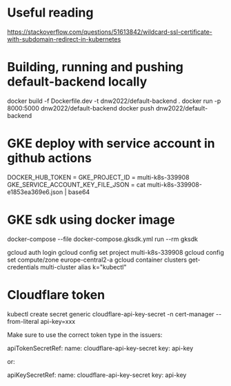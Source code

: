 # Useful reading

https://stackoverflow.com/questions/51613842/wildcard-ssl-certificate-with-subdomain-redirect-in-kubernetes

# Building, running and pushing default-backend locally

docker build -f Dockerfile.dev -t dnw2022/default-backend .
docker run  -p 8000:5000 dnw2022/default-backend
docker push dnw2022/default-backend

# GKE deploy with service account in github actions

DOCKER_HUB_TOKEN = <docker pwd>
GKE_PROJECT_ID = multi-k8s-339908
GKE_SERVICE_ACCOUNT_KEY_FILE_JSON = cat multi-k8s-339908-e1853ea369e6.json | base64

# GKE sdk using docker image

docker-compose --file docker-compose.gksdk.yml run --rm gksdk

gcloud auth login
gcloud config set project multi-k8s-339908
gcloud config set compute/zone europe-central2-a
gcloud container clusters get-credentials multi-cluster
alias k="kubectl"

# Cloudflare token

kubectl create secret generic cloudflare-api-key-secret -n cert-manager --from-literal api-key=xxx

Make sure to use the correct token type in the issuers:

apiTokenSecretRef:
  name: cloudflare-api-key-secret
  key: api-key

or:

apiKeySecretRef:
  name: cloudflare-api-key-secret
  key: api-key